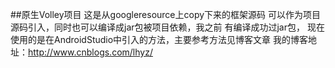 ##原生Volley项目
这是从googleresource上copy下来的框架源码
可以作为项目源码引入，同时也可以编译成jar包被项目依赖，我之前
有编译成功过jar包，
现在使用的是在AndroidStudio中引入的方法，主要参考方法见博客文章
我的博客地址：http://www.cnblogs.com/lhyz/
